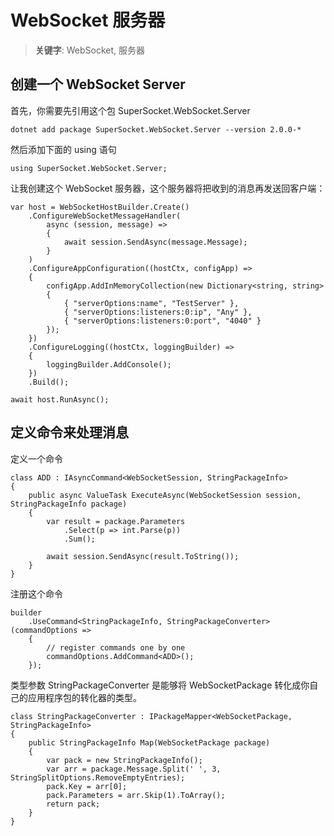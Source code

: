 # WebSocket 服务器

> __关键字__: WebSocket, 服务器

## 创建一个 WebSocket Server

首先，你需要先引用这个包 SuperSocket.WebSocket.Server

    dotnet add package SuperSocket.WebSocket.Server --version 2.0.0-*

然后添加下面的 using 语句

    using SuperSocket.WebSocket.Server;


让我创建这个 WebSocket 服务器，这个服务器将把收到的消息再发送回客户端：


    var host = WebSocketHostBuilder.Create()
        .ConfigureWebSocketMessageHandler(
            async (session, message) =>
            {
                await session.SendAsync(message.Message);
            }
        )
        .ConfigureAppConfiguration((hostCtx, configApp) =>
        {
            configApp.AddInMemoryCollection(new Dictionary<string, string>
            {
                { "serverOptions:name", "TestServer" },
                { "serverOptions:listeners:0:ip", "Any" },
                { "serverOptions:listeners:0:port", "4040" }
            });
        })
        .ConfigureLogging((hostCtx, loggingBuilder) =>
        {
            loggingBuilder.AddConsole();
        })
        .Build();

    await host.RunAsync();



## 定义命令来处理消息

定义一个命令

    class ADD : IAsyncCommand<WebSocketSession, StringPackageInfo>
    {
        public async ValueTask ExecuteAsync(WebSocketSession session, StringPackageInfo package)
        {
            var result = package.Parameters
                .Select(p => int.Parse(p))
                .Sum();

            await session.SendAsync(result.ToString());
        }
    }

注册这个命令

    builder
        .UseCommand<StringPackageInfo, StringPackageConverter>(commandOptions =>
        {
            // register commands one by one
            commandOptions.AddCommand<ADD>();
        });


类型参数 StringPackageConverter 是能够将 WebSocketPackage 转化成你自己的应用程序包的转化器的类型。

    class StringPackageConverter : IPackageMapper<WebSocketPackage, StringPackageInfo>
    {
        public StringPackageInfo Map(WebSocketPackage package)
        {
            var pack = new StringPackageInfo();
            var arr = package.Message.Split(' ', 3, StringSplitOptions.RemoveEmptyEntries);
            pack.Key = arr[0];
            pack.Parameters = arr.Skip(1).ToArray();
            return pack;
        }
    }